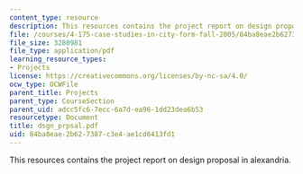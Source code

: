 ```yaml
---
content_type: resource
description: This resources contains the project report on design proposal in alexandria.
file: /courses/4-175-case-studies-in-city-form-fall-2005/84ba8eae2b627387c3e4ae1cd6413fd1_dsgn_prpsal.pdf
file_size: 3280981
file_type: application/pdf
learning_resource_types:
- Projects
license: https://creativecommons.org/licenses/by-nc-sa/4.0/
ocw_type: OCWFile
parent_title: Projects
parent_type: CourseSection
parent_uid: adcc5fc6-7ecc-6a7d-ea96-1dd23dea6b53
resourcetype: Document
title: dsgn_prpsal.pdf
uid: 84ba8eae-2b62-7387-c3e4-ae1cd6413fd1
---
```

This resources contains the project report on design proposal in alexandria.